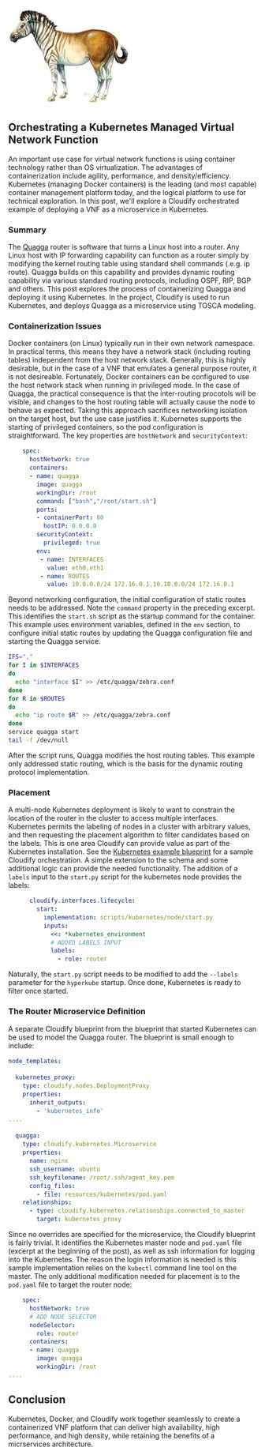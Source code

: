 ![](https://github.com/dfilppi/posts/blob/master/images/kub-quagga/quagga.jpg)
## Orchestrating a Kubernetes Managed Virtual Network Function

An important use case for virtual network functions is using container technology rather than OS virtualization. The advantages of containerization include agility, performance, and density/efficiency.  Kubernetes (managing Docker containers) is the leading (and most capable) container management platform today, and the logical platform to use for technical exploration.  In this post, we'll explore a Cloudify orchestrated example of deploying a VNF as a microservice in Kubernetes.

### Summary

The [Quagga](http://www.nongnu.org/quagga) router is software that turns a Linux host into a router.  Any Linux host with IP forwarding capability can function as a router simply by modifying the kernel routing table using standard shell commands (.e.g. ip route).  Quagga builds on this capability and provides dynamic routing capability via various standard routing protocols, including OSPF, RIP, BGP and others.  This post explores the process of containerizing Quagga and deploying it using Kubernetes.  In the project, Cloudify is used to run Kubernetes, and deploys Quagga as a microservice using TOSCA modeling.  

### Containerization Issues

Docker containers (on Linux) typically run in their own network namespace.  In practical terms, this means they have a network stack (including routing tables) independent from the host network stack.  Generally, this is highly desirable, but in the case of a VNF that emulates a general purpose router, it is not desireable.  Fortunately, Docker containers can be configured to use the host network stack when running in privileged mode.  In the case of Quagga, the practical consequence is that the inter-routing procotols will be visible, and changes to the host routing table will actually cause the node to behave as expected.  Taking this approach sacrifices networking isolation on the target host, but the use case justifies it.  Kubernetes supports the starting of privileged containers, so the pod configuration is straightforward.  The key properties are `hostNetwork` and `securityContext`:

```yaml
    spec:
      hostNetwork: true
      containers:
      - name: quagga
        image: quagga
        workingDir: /root
        command: ["bash","/root/start.sh"]
        ports:
        - containerPort: 80
          hostIP: 0.0.0.0
        securityContext:
          privileged: true
        env:
         - name: INTERFACES
           value: eth0,eth1
         - name: ROUTES
           value: 10.0.0.0/24 172.16.0.1,10.10.0.0/24 172.16.0.1
``` 

Beyond networking configuration, the initial configuration of static routes needs to be addressed.  Note the `command` property in the preceding excerpt. This identifies the `start.sh` script as the startup command for the container.  This example uses environment variables, defined in the `env` section, to configure initial static routes by updating the Quagga configuration file and starting the Quagga service.

```bash
IFS=","
for I in $INTERFACES
do
  echo "interface $I" >> /etc/quagga/zebra.conf
done
for R in $ROUTES
do
  echo "ip route $R" >> /etc/quagga/zebra.conf
done
service quagga start
tail -f /dev/null
```

After the script runs, Quagga modifies the host routing tables.  This example only addressed static routing, which is the basis for the dynamic routing protocol implementation.

### Placement

A multi-node Kubernetes deployment is likely to want to constrain the location of the router in the cluster to access multiple interfaces.  Kubernetes permits the labeling of nodes in a cluster with arbitrary values, and then requesting the placement algorithm to filter candidates based on the labels.  This is one area Cloudify can provide value as part of the Kubernetes installation.  See the [Kubernetes example blueprint](https://github.com/cloudify-examples/kubernetes-cluster-blueprint) for a sample Cloudify orchestration.  A simple extension to the schema and some additional logic can provide the needed functionality.  The addition of a `labels` input to the `start.py` script for the kubernetes node provides the labels:

```yaml
      cloudify.interfaces.lifecycle:
        start:
          implementation: scripts/kubernetes/node/start.py
          inputs:
            <<: *kubernetes_environment
            # ADDED LABELS INPUT
            labels:
              - role: router
```

Naturally, the `start.py` script needs to be modified to add the `--labels` parameter for the `hyperkube` startup.  Once done, Kubernetes is ready to filter once started.

### The Router Microservice Definition

A separate Cloudify blueprint from the blueprint that started Kubernetes can be used to model the Quagga router.  The blueprint is small enough to include:

```yaml
node_templates:

  kubernetes_proxy:
    type: cloudify.nodes.DeploymentProxy
    properties:
      inherit_outputs:
        - 'kubernetes_info'
....

  quagga:
    type: cloudify.kubernetes.Microservice
    properties:
      name: nginx
      ssh_username: ubuntu
      ssh_keyfilename: /root/.ssh/agent_key.pem
      config_files:
        - file: resources/kubernetes/pod.yaml
    relationships:
      - type: cloudify.kubernetes.relationships.connected_to_master
        target: kubernetes_proxy
```

Since no overrides are specified for the microservice, the Cloudify blueprint is fairly trivial.  It identifies the Kubernetes master node and `pod.yaml` file (excerpt at the beginning of the post), as well as ssh information for logging into the Kubernetes.  The reason the login information is needed is this sample implementation relies on the `kubectl` command line tool on the master.  The only additional modification needed for placement is to the `pod.yaml` file to target the router node:

```yaml
    spec:
      hostNetwork: true
      # ADD NODE SELECTOR
      nodeSelector:
        role: router
      containers:
      - name: quagga
        image: quagga
        workingDir: /root
....
```

## Conclusion

Kubernetes, Docker, and Cloudify work together seamlessly to create a containerized VNF platform that can deliver high availability, high performance, and high density, while retaining the benefits of a micrservices architecture.